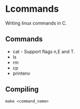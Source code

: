 # Lcommands
Writing linux commands in C.

## Commands
- cat - Support flags n,E and T.
- ls
- rm
- cp
- printenv

## Compiling 
```
make <command_name>
```
